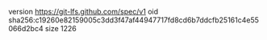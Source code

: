 version https://git-lfs.github.com/spec/v1
oid sha256:c19260e82159005c3dd3f47af44947717fd8cd6b7ddcfb25161c4e55066d2bc4
size 1226
